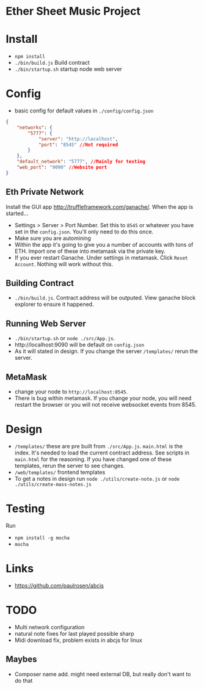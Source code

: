 # Ether Sheet Music Project


# Install

- `npm install`
- `./bin/build.js` Build contract
- `./bin/startup.sh` startup node web server


# Config

- basic config for default values in `./config/config.json`

```json
{
    "networks": {
        "5777": {
            "server": "http://localhost",
            "port": "8545" //Not required
        }
    },
    "default_network": "5777", //Mainly for testing
    "web_port": "9090" //Website port
}
```


## Eth Private Network

Install the GUI app http://truffleframework.com/ganache/. When the app is started...

- Settings > Server > Port Number. Set this to `8545` or whatever you have set in the `config.json`. You'll only need to do this once.
- Make sure you are automining
- Within the app it's going to give you a number of accounts with tons of ETH. Import one of these into metamask via the private key.
- If you ever restart Ganache. Under settings in metamask. Click `Reset Account`. Nothing will work without this.


## Building Contract

- `./bin/build.js`. Contract address will be outputed. View ganache block explorer to ensure it happened.


## Running Web Server

- `./bin/startup.sh` or `node ./src/App.js`.
- http://localhost:9090 will be default on `config.json`
- As it will stated in design. If you change the server `/templates/` rerun the server.


## MetaMask

- change your node to `http://localhost:8545`.
- There is bug within metamask. If you change your node, you will need restart the browser or you will not receive websocket events from 8545.


# Design

- `/templates/` these are pre built from `./src/App.js`. `main.html` is the index. It's needed to load the current contract address. See scripts in `main.html` for the reasoning. If you have changed one of these templates, rerun the server to see changes.
- `/web/templates/` frontend templates
- To get a notes in design run `node ./utils/create-note.js` or `node ./utils/create-mass-notes.js`


# Testing

Run

- `npm install -g mocha`
- `mocha`


# Links

- https://github.com/paulrosen/abcjs


# TODO

- Multi network configuration
- natural note fixes for last played possible sharp
- Midi download fix, problem exists in abcjs for linux


## Maybes

- Composer name add. might need external DB, but really don't want to do that
